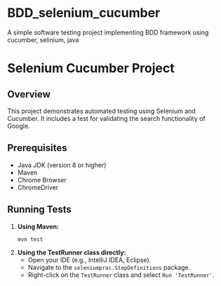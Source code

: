 # BDD_selenium_cucumber
A simple software testing project implementing BDD framework using cucumber, selinium, java 

# Selenium Cucumber Project

## Overview
This project demonstrates automated testing using Selenium and Cucumber. It includes a test for validating the search functionality of Google.

## Prerequisites
- Java JDK (version 8 or higher)
- Maven
- Chrome Browser
- ChromeDriver
## Running Tests

1. **Using Maven:**
    ```sh
    mvn test
    ```
2. **Using the TestRunner class directly:**
   - Open your IDE (e.g., IntelliJ IDEA, Eclipse).
   - Navigate to the `seleniumprac.StepDefinitions` package.
   - Right-click on the `TestRunner` class and select `Run 'TestRunner'`.



